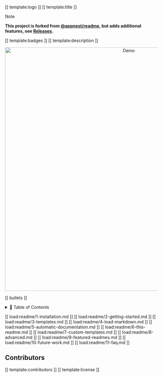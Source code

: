 [[ template:logo ]]
[[ template:title ]]

> [!NOTE]  
> **This project is forked from [@appnest/readme](https://github.com/andreasbm/readme), but adds additional features, see [Releases](https://github.com/anyesu/readme/releases).**

[[ template:badges ]]
[[ template:description ]]

<p align="center">
  <img src="https://raw.githubusercontent.com/anyesu/readme/master/assets/demo.gif" alt="Demo" width="800" />
</p>

[[ bullets ]]

<details>
<summary>📖 Table of Contents</summary>
<br />
[[ template:toc ]]
</details>

[[ load:readme/1-installation.md ]]
[[ load:readme/2-getting-started.md ]]
[[ load:readme/3-templates.md ]]
[[ load:readme/4-load-markdown.md ]]
[[ load:readme/5-automatic-documentation.md ]]
[[ load:readme/6-this-readme.md ]]
[[ load:readme/7-custom-templates.md ]]
[[ load:readme/8-advanced.md ]]
[[ load:readme/9-featured-readmes.md ]]
[[ load:readme/10-future-work.md ]]
[[ load:readme/11-faq.md ]]
## Contributors

[[ template:contributors ]]
[[ template:license ]]
